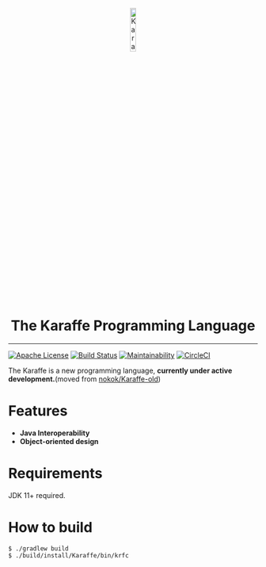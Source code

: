 <p align="center">
  <img src="https://avatars1.githubusercontent.com/u/10540388?s=200" alt="Karaffe logo" width="15%" />
</p>
<h1 align="center" style="border-bottom:none">The Karaffe Programming Language</h1>

---

[![Apache License](http://img.shields.io/badge/license-Apache--2.0-blue.svg?style=flat)](LICENSE) [![Build Status](https://dev.azure.com/nokok0316/Karaffe/_apis/build/status/nokok.Karaffe?branchName=master)](https://dev.azure.com/nokok0316/Karaffe/_build/latest?definitionId=1&branchName=master) [![Maintainability](https://api.codeclimate.com/v1/badges/aa20a7b3efcbe8ebfc41/maintainability)](https://codeclimate.com/github/nokok/Karaffe/maintainability) [![CircleCI](https://circleci.com/gh/nokok/Karaffe.svg?style=svg)](https://circleci.com/gh/nokok/Karaffe)

The Karaffe is a new programming language, **currently under active development.**(moved from [nokok/Karaffe-old](https://github.com/nokok/Karaffe-old))

# Features

- **Java Interoperability**
- **Object-oriented design**

# Requirements

JDK 11+ required.

# How to build

```
$ ./gradlew build
$ ./build/install/Karaffe/bin/krfc
```
